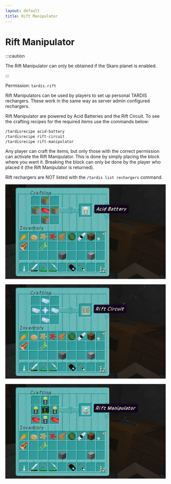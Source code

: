 ```yaml
---
layout: default
title: Rift Manipulator
---
```


# Rift Manipulator

:::caution

The Rift Manipulator can only be obtained if the Skaro planet is enabled.

:::

Permission: `tardis.rift`

Rift Manipulators can be used by players to set up personal TARDIS rechargers. These work in the same way as server
admin configured rechargers.

Rift Manipulator are powered by Acid Batteries and the Rift Circuit. To see the crafting recipes for the required items
use the commands below:

```
/tardisrecipe acid-battery
/tardisrecipe rift-circuit
/tardisrecipe rift-manipulator
```

Any player can craft the items, but only those with the correct permission can activate the Rift Manipulator. This is
done by simply placing the block where you want it. Breaking the block can only be done by the player who placed it (the
Rift Manipulator is returned).

Rift rechargers are NOT listed with the `/tardis list rechargers` command.

![acid battery](/images/docs/acid-battery.jpg)

![rift circuit](/images/docs/rift-circuit.jpg)

![rift manipulator](/images/docs/rift-manipulator.jpg)

